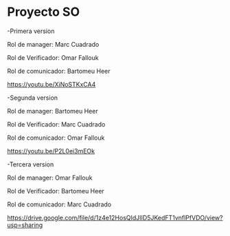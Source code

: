 # Proyecto SO
-Primera version

Rol de manager: Marc Cuadrado

Rol de Verificador: Omar Fallouk

Rol de comunicador: Bartomeu Heer

https://youtu.be/XiNoSTKxCA4


-Segunda version

Rol de manager: Bartomeu Heer 

Rol de Verificador: Marc Cuadrado

Rol de comunicador: Omar Fallouk

https://youtu.be/P2L0ei3mEOk

-Tercera version

Rol de manager: Omar Fallouk

Rol de Verificador: Bartomeu Heer 

Rol de comunicador: Marc Cuadrado

https://drive.google.com/file/d/1z4e12HosQIdJIID5JKedFT1vnflPfVDO/view?usp=sharing
